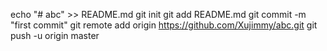 echo "# abc" >> README.md
git init
git add README.md
git commit -m "first commit"
git remote add origin https://github.com/Xujimmy/abc.git
git push -u origin master